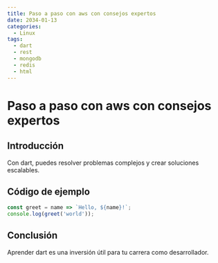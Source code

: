 ```yaml
---
title: Paso a paso con aws con consejos expertos
date: 2034-01-13
categories:
  - Linux
tags:
  - dart
  - rest
  - mongodb
  - redis
  - html
---
```


# Paso a paso con aws con consejos expertos

## Introducción

Con dart, puedes resolver problemas complejos y crear soluciones escalables.

## Código de ejemplo

```javascript
const greet = name => `Hello, ${name}!`;
console.log(greet('world'));
```

## Conclusión

Aprender dart es una inversión útil para tu carrera como desarrollador.